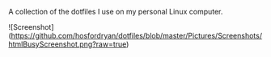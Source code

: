 A collection of the dotfiles I use on my personal Linux computer.

![Screenshot]
(https://github.com/hosfordryan/dotfiles/blob/master/Pictures/Screenshots/htmlBusyScreenshot.png?raw=true)
